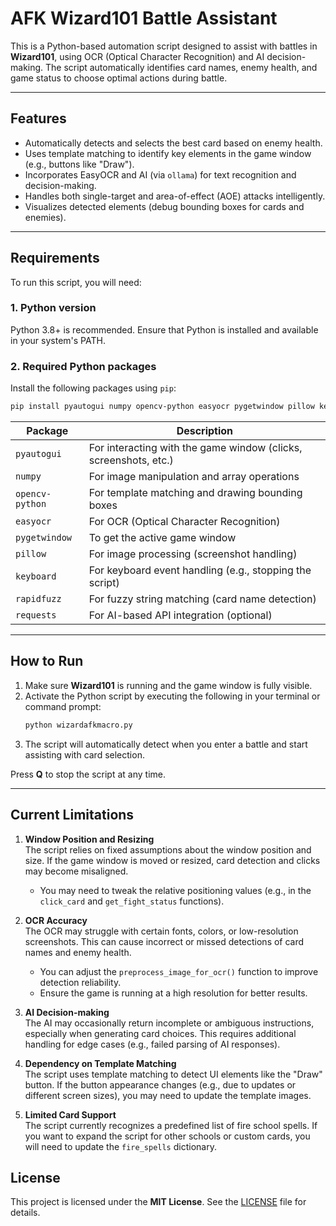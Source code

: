 # AFK Wizard101 Battle Assistant

This is a Python-based automation script designed to assist with battles in **Wizard101**, using OCR (Optical Character Recognition) and AI decision-making. The script automatically identifies card names, enemy health, and game status to choose optimal actions during battle.

---

## **Features**

- Automatically detects and selects the best card based on enemy health.
- Uses template matching to identify key elements in the game window (e.g., buttons like "Draw").
- Incorporates EasyOCR and AI (via `ollama`) for text recognition and decision-making.
- Handles both single-target and area-of-effect (AOE) attacks intelligently.
- Visualizes detected elements (debug bounding boxes for cards and enemies).

---

## **Requirements**

To run this script, you will need:

### **1. Python version**  
Python 3.8+ is recommended. Ensure that Python is installed and available in your system's PATH.

### **2. Required Python packages**
Install the following packages using `pip`:

```bash
pip install pyautogui numpy opencv-python easyocr pygetwindow pillow keyboard rapidfuzz requests
```

| **Package**       | **Description**                                 |
|-------------------|-------------------------------------------------|
| `pyautogui`       | For interacting with the game window (clicks, screenshots, etc.) |
| `numpy`           | For image manipulation and array operations     |
| `opencv-python`   | For template matching and drawing bounding boxes |
| `easyocr`         | For OCR (Optical Character Recognition)         |
| `pygetwindow`     | To get the active game window                   |
| `pillow`          | For image processing (screenshot handling)      |
| `keyboard`        | For keyboard event handling (e.g., stopping the script) |
| `rapidfuzz`       | For fuzzy string matching (card name detection) |
| `requests`        | For AI-based API integration (optional)         |

---

## **How to Run**

1. Make sure **Wizard101** is running and the game window is fully visible.
2. Activate the Python script by executing the following in your terminal or command prompt:
   ```bash
   python wizardafkmacro.py
   ```
3. The script will automatically detect when you enter a battle and start assisting with card selection.

Press **Q** to stop the script at any time.

---

## **Current Limitations**

1. **Window Position and Resizing**  
   The script relies on fixed assumptions about the window position and size. If the game window is moved or resized, card detection and clicks may become misaligned. 

   - You may need to tweak the relative positioning values (e.g., in the `click_card` and `get_fight_status` functions).

2. **OCR Accuracy**  
   The OCR may struggle with certain fonts, colors, or low-resolution screenshots. This can cause incorrect or missed detections of card names and enemy health.

   - You can adjust the `preprocess_image_for_ocr()` function to improve detection reliability.
   - Ensure the game is running at a high resolution for better results.

3. **AI Decision-making**  
   The AI may occasionally return incomplete or ambiguous instructions, especially when generating card choices. This requires additional handling for edge cases (e.g., failed parsing of AI responses).

4. **Dependency on Template Matching**  
   The script uses template matching to detect UI elements like the "Draw" button. If the button appearance changes (e.g., due to updates or different screen sizes), you may need to update the template images.

5. **Limited Card Support**  
   The script currently recognizes a predefined list of fire school spells. If you want to expand the script for other schools or custom cards, you will need to update the `fire_spells` dictionary.



## **License**

This project is licensed under the **MIT License**. See the [LICENSE](LICENSE) file for details.
